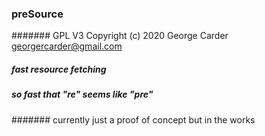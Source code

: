 ### preSource

####### GPL V3 Copyright (c) 2020 George Carder georgercarder@gmail.com

##### fast resource fetching

##### so fast that "re" seems like "pre"


####### currently just a proof of concept but in the works
